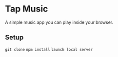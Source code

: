 # Tap Music

A simple music app you can play inside your browser. 

## Setup

```git clone```
```npm install```
```launch local server``` 

